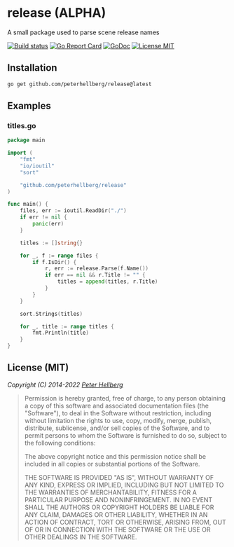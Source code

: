 release (ALPHA)
===============

A small package used to parse scene release names

[![Build status](https://github.com/peterhellberg/release/actions/workflows/test.yml/badge.svg)](https://github.com/peterhellberg/release/actions/workflows/test.yml)
[![Go Report Card](https://goreportcard.com/badge/github.com/peterhellberg/release)](https://goreportcard.com/report/github.com/peterhellberg/release)
[![GoDoc](https://img.shields.io/badge/godoc-reference-blue.svg?style=flat)](https://pkg.go.dev/github.com/peterhellberg/release)
[![License MIT](https://img.shields.io/badge/license-MIT-lightgrey.svg?style=flat)](https://github.com/peterhellberg/release#license-mit)

## Installation

```bash
go get github.com/peterhellberg/release@latest
```

## Examples

### titles.go

```go
package main

import (
	"fmt"
	"io/ioutil"
	"sort"

	"github.com/peterhellberg/release"
)

func main() {
	files, err := ioutil.ReadDir("./")
	if err != nil {
		panic(err)
	}

	titles := []string{}

	for _, f := range files {
		if f.IsDir() {
			r, err := release.Parse(f.Name())
			if err == nil && r.Title != "" {
				titles = append(titles, r.Title)
			}
		}
	}

	sort.Strings(titles)

	for _, title := range titles {
		fmt.Println(title)
	}
}
```

## License (MIT)

*Copyright (C) 2014-2022 [Peter Hellberg](https://c7.se)*

> Permission is hereby granted, free of charge, to any person obtaining
> a copy of this software and associated documentation files (the "Software"),
> to deal in the Software without restriction, including without limitation
> the rights to use, copy, modify, merge, publish, distribute, sublicense,
> and/or sell copies of the Software, and to permit persons to whom the
> Software is furnished to do so, subject to the following conditions:
>
> The above copyright notice and this permission notice shall be included
> in all copies or substantial portions of the Software.
>
> THE SOFTWARE IS PROVIDED "AS IS", WITHOUT WARRANTY OF ANY KIND,
> EXPRESS OR IMPLIED, INCLUDING BUT NOT LIMITED TO THE WARRANTIES
> OF MERCHANTABILITY, FITNESS FOR A PARTICULAR PURPOSE AND NONINFRINGEMENT.
> IN NO EVENT SHALL THE AUTHORS OR COPYRIGHT HOLDERS BE LIABLE FOR ANY CLAIM,
> DAMAGES OR OTHER LIABILITY, WHETHER IN AN ACTION OF CONTRACT,
> TORT OR OTHERWISE, ARISING FROM, OUT OF OR IN CONNECTION WITH THE SOFTWARE
> OR THE USE OR OTHER DEALINGS IN THE SOFTWARE.
